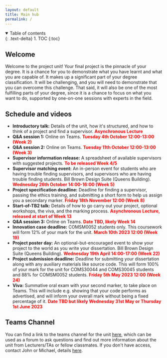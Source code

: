 ```yaml
---
layout: default
title: Main hub
permalink: /
---
```


<details open markdown="block">
<summary>
Table of contents
</summary>
{: .text-delta}
1. TOC
{:toc}
</details>

## Welcome

Welcome to the project unit! Your final project is the pinnacle of your degree.
It is a chance for you to demonstrate what you have learnt and what you are
capable of. It makes up a significant part of your degree classification. It
will be challenging, and you will need to demonstrate that you can overcome
this challenge. That said, it will also be one of the most fulfilling parts of
your degree, since it is a chance to focus on what you want to do, supported by
one-on-one sessions with experts in the field.

## Schedule and videos

* **Introductory talk:** Details of the unit, how it's structured, and how to think of a project and find a supervisor. <span style="color:red">**Asynchronous Lecture** </span>
* **Q&A session 1:** Online on Teams. <span style="color:red">**Tuesday 4th October 12:00-13:00 (Week 2)** </span>
* **Q&A session 2:** Online on Teams. <span style="color:red">**Tuesday 11th October 12:00-13:00 (Week 3)** </span>
* **Supervisor information release:** A spreadsheet of available supervisors with suggested projects. <span style="color:red">**To be released Week 4/5**</span>
* **Supervisor matching event:** An in-person event for students who are having trouble finding supervisors, and supervisors who are having trouble finding students. Bill Brown Design Suite (Queens Building). <span style="color:red">**Wednesday 26th October 14:00-16:00 (Week 5)**</span>
* **Project specification deadline:** Deadline for finding a supervisor, passing the ethics training, and submitting a short form to help us assign you a secondary marker. <span style="color:red">**Friday 18th November 12:00 (Week 8)** </span>
* **Start-of-TB2 talk:** Details of how to go carry out your project, optional workshops, the viva, and the marking process. <span style="color:red">**Asynchronous Lecture, released at start of Week 13** </span>
* **Q&A session 3:** Online on Teams. <span style="color:red">**Date TBD, likely Week 14** </span>
* **Innovation case deadline:** COMSM0052 students only. This coursework will form 12% of your mark for the unit. <span style="color:red">**March 10th 2023 12:00 (Week 19)**</span>
* **Project poster day:** An optional-but-encouraged event to show your project to the world as you write your dissertation. Bill Brown Design Suite (Queens Building). <span style="color:red">**Wednesday 19th April 14:00-17:00 (Week 22)** </span>
* **Project submission deadline:** Deadline for submitting your dissertation along with any auxiliary materials like source code. This will form 100% of your mark for the unit for COMS30044 and COMS30045 students and 88% for COMSM0052 students. <span style="color:red">**Friday 5th May 2023 12:00 (Week 24)** </span>
* **Viva:** Summative oral exam with your second marker, to take place on Teams. This will include e.g. showing that your code performs as advertised, and will inform your overall mark without being a fixed percentage of it. <span style="color:red">**Date TBD but likely Wednesday 31st May or Thursday 1st June 2023** </span>


## Teams Channel

You can find a link to the teams channel for the unit
[here](https://teams.microsoft.com/l/team/19%3aSst-jrlaXQ1z1D17zowx-nSBNGlf87ZrtTPLpl2mHEo1%40thread.tacv2/conversations?groupId=ac697083-81ce-41c7-b24d-208e0b33095b&tenantId=b2e47f30-cd7d-4a4e-a5da-b18cf1a4151b),
which can be used as a forum to ask questions and find out more information
about the unit from Lecturers/TAs or fellow classmates.
If you don't have access, contact John or Michael, details [here](/contact).
